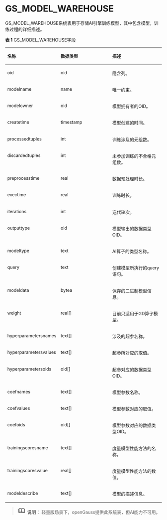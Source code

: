# GS\_MODEL\_WAREHOUSE<a name="ZH-CN_TOPIC_0000001110838812"></a>

GS\_MODEL\_WAREHOUSE系统表用于存储AI引擎训练模型，其中包含模型，训练过程的详细描述。

**表 1**  GS\_MODEL\_WAREHOUSE字段

<a name="table228494316107"></a>
<table><thead align="left"><tr id="row2284144315107"><th class="cellrowborder" valign="top" width="33.333333333333336%" id="mcps1.2.4.1.1"><p id="p1128415433102"><a name="p1128415433102"></a><a name="p1128415433102"></a>名称</p>
</th>
<th class="cellrowborder" valign="top" width="33.273327332733274%" id="mcps1.2.4.1.2"><p id="p7284114331011"><a name="p7284114331011"></a><a name="p7284114331011"></a>数据类型</p>
</th>
<th class="cellrowborder" valign="top" width="33.39333933393339%" id="mcps1.2.4.1.3"><p id="p4284164361019"><a name="p4284164361019"></a><a name="p4284164361019"></a>描述</p>
</th>
</tr>
</thead>
<tbody><tr id="row92841743131017"><td class="cellrowborder" valign="top" width="33.333333333333336%" headers="mcps1.2.4.1.1 "><p id="p6284243131010"><a name="p6284243131010"></a><a name="p6284243131010"></a>oid</p>
</td>
<td class="cellrowborder" valign="top" width="33.273327332733274%" headers="mcps1.2.4.1.2 "><p id="p5284184391017"><a name="p5284184391017"></a><a name="p5284184391017"></a>oid</p>
</td>
<td class="cellrowborder" valign="top" width="33.39333933393339%" headers="mcps1.2.4.1.3 "><p id="p4284184312104"><a name="p4284184312104"></a><a name="p4284184312104"></a>隐含列。</p>
</td>
</tr>
<tr id="row1128404361010"><td class="cellrowborder" valign="top" width="33.333333333333336%" headers="mcps1.2.4.1.1 "><p id="p1528564315107"><a name="p1528564315107"></a><a name="p1528564315107"></a>modelname</p>
</td>
<td class="cellrowborder" valign="top" width="33.273327332733274%" headers="mcps1.2.4.1.2 "><p id="p628574371017"><a name="p628574371017"></a><a name="p628574371017"></a>name</p>
</td>
<td class="cellrowborder" valign="top" width="33.39333933393339%" headers="mcps1.2.4.1.3 "><p id="p7285343121014"><a name="p7285343121014"></a><a name="p7285343121014"></a>唯一约束。</p>
</td>
</tr>
<tr id="row4285144311014"><td class="cellrowborder" valign="top" width="33.333333333333336%" headers="mcps1.2.4.1.1 "><p id="p728584351013"><a name="p728584351013"></a><a name="p728584351013"></a>modelowner</p>
</td>
<td class="cellrowborder" valign="top" width="33.273327332733274%" headers="mcps1.2.4.1.2 "><p id="p15285184371019"><a name="p15285184371019"></a><a name="p15285184371019"></a>oid</p>
</td>
<td class="cellrowborder" valign="top" width="33.39333933393339%" headers="mcps1.2.4.1.3 "><p id="p128510439101"><a name="p128510439101"></a><a name="p128510439101"></a>模型拥有者的OID。</p>
</td>
</tr>
<tr id="row112851543171011"><td class="cellrowborder" valign="top" width="33.333333333333336%" headers="mcps1.2.4.1.1 "><p id="p7285104331012"><a name="p7285104331012"></a><a name="p7285104331012"></a>createtime</p>
</td>
<td class="cellrowborder" valign="top" width="33.273327332733274%" headers="mcps1.2.4.1.2 "><p id="p1528564371017"><a name="p1528564371017"></a><a name="p1528564371017"></a>timestamp</p>
</td>
<td class="cellrowborder" valign="top" width="33.39333933393339%" headers="mcps1.2.4.1.3 "><p id="p2285194351015"><a name="p2285194351015"></a><a name="p2285194351015"></a>模型创建的时间。</p>
</td>
</tr>
<tr id="row6285144361013"><td class="cellrowborder" valign="top" width="33.333333333333336%" headers="mcps1.2.4.1.1 "><p id="p1528514317105"><a name="p1528514317105"></a><a name="p1528514317105"></a>processedtuples</p>
</td>
<td class="cellrowborder" valign="top" width="33.273327332733274%" headers="mcps1.2.4.1.2 "><p id="p328594331017"><a name="p328594331017"></a><a name="p328594331017"></a>int</p>
</td>
<td class="cellrowborder" valign="top" width="33.39333933393339%" headers="mcps1.2.4.1.3 "><p id="p0285154314101"><a name="p0285154314101"></a><a name="p0285154314101"></a>训练涉及的元组数。</p>
</td>
</tr>
<tr id="row2028554310101"><td class="cellrowborder" valign="top" width="33.333333333333336%" headers="mcps1.2.4.1.1 "><p id="p0285154317102"><a name="p0285154317102"></a><a name="p0285154317102"></a>discardedtuples</p>
</td>
<td class="cellrowborder" valign="top" width="33.273327332733274%" headers="mcps1.2.4.1.2 "><p id="p1728584313106"><a name="p1728584313106"></a><a name="p1728584313106"></a>int</p>
</td>
<td class="cellrowborder" valign="top" width="33.39333933393339%" headers="mcps1.2.4.1.3 "><p id="p19285104311109"><a name="p19285104311109"></a><a name="p19285104311109"></a>未参加训练的不合格元组数。</p>
</td>
</tr>
<tr id="row9697218246"><td class="cellrowborder" valign="top" width="33.333333333333336%" headers="mcps1.2.4.1.1 "><p id="p569132192411"><a name="p569132192411"></a><a name="p569132192411"></a>preprocesstime</p>
</td>
<td class="cellrowborder" valign="top" width="33.273327332733274%" headers="mcps1.2.4.1.2 "><p id="p126982120244"><a name="p126982120244"></a><a name="p126982120244"></a>real</p>
</td>
<td class="cellrowborder" valign="top" width="33.39333933393339%" headers="mcps1.2.4.1.3 "><p id="p1669102113243"><a name="p1669102113243"></a><a name="p1669102113243"></a>数据预处理时长。</p>
</td>
</tr>
<tr id="row328524381017"><td class="cellrowborder" valign="top" width="33.333333333333336%" headers="mcps1.2.4.1.1 "><p id="p10285154315106"><a name="p10285154315106"></a><a name="p10285154315106"></a>exectime</p>
</td>
<td class="cellrowborder" valign="top" width="33.273327332733274%" headers="mcps1.2.4.1.2 "><p id="p1528554341018"><a name="p1528554341018"></a><a name="p1528554341018"></a>real</p>
</td>
<td class="cellrowborder" valign="top" width="33.39333933393339%" headers="mcps1.2.4.1.3 "><p id="p15285743141013"><a name="p15285743141013"></a><a name="p15285743141013"></a>训练时长。</p>
</td>
</tr>
<tr id="row168341757101413"><td class="cellrowborder" valign="top" width="33.333333333333336%" headers="mcps1.2.4.1.1 "><p id="p118341057181417"><a name="p118341057181417"></a><a name="p118341057181417"></a>iterations</p>
</td>
<td class="cellrowborder" valign="top" width="33.273327332733274%" headers="mcps1.2.4.1.2 "><p id="p10835205712145"><a name="p10835205712145"></a><a name="p10835205712145"></a>int</p>
</td>
<td class="cellrowborder" valign="top" width="33.39333933393339%" headers="mcps1.2.4.1.3 "><p id="p1983515578142"><a name="p1983515578142"></a><a name="p1983515578142"></a>迭代轮次。</p>
</td>
</tr>
<tr id="row1981320014151"><td class="cellrowborder" valign="top" width="33.333333333333336%" headers="mcps1.2.4.1.1 "><p id="p198135015156"><a name="p198135015156"></a><a name="p198135015156"></a>outputtype</p>
</td>
<td class="cellrowborder" valign="top" width="33.273327332733274%" headers="mcps1.2.4.1.2 "><p id="p1481314061511"><a name="p1481314061511"></a><a name="p1481314061511"></a>oid</p>
</td>
<td class="cellrowborder" valign="top" width="33.39333933393339%" headers="mcps1.2.4.1.3 "><p id="p8813600150"><a name="p8813600150"></a><a name="p8813600150"></a>模型输出的数据类型OID。</p>
</td>
</tr>
<tr id="row1646981221517"><td class="cellrowborder" valign="top" width="33.333333333333336%" headers="mcps1.2.4.1.1 "><p id="p16469712111510"><a name="p16469712111510"></a><a name="p16469712111510"></a>modeltype</p>
</td>
<td class="cellrowborder" valign="top" width="33.273327332733274%" headers="mcps1.2.4.1.2 "><p id="p17469112191518"><a name="p17469112191518"></a><a name="p17469112191518"></a>text</p>
</td>
<td class="cellrowborder" valign="top" width="33.39333933393339%" headers="mcps1.2.4.1.3 "><p id="p19469191217151"><a name="p19469191217151"></a><a name="p19469191217151"></a>AI算子的类型名称。</p>
</td>
</tr>
<tr id="row985459181519"><td class="cellrowborder" valign="top" width="33.333333333333336%" headers="mcps1.2.4.1.1 "><p id="p1785413951515"><a name="p1785413951515"></a><a name="p1785413951515"></a>query</p>
</td>
<td class="cellrowborder" valign="top" width="33.273327332733274%" headers="mcps1.2.4.1.2 "><p id="p1885413971512"><a name="p1885413971512"></a><a name="p1885413971512"></a>text</p>
</td>
<td class="cellrowborder" valign="top" width="33.39333933393339%" headers="mcps1.2.4.1.3 "><p id="p11855189131511"><a name="p11855189131511"></a><a name="p11855189131511"></a>创建模型所执行的query语句。</p>
</td>
</tr>
<tr id="row0338323171511"><td class="cellrowborder" valign="top" width="33.333333333333336%" headers="mcps1.2.4.1.1 "><p id="p8338152310155"><a name="p8338152310155"></a><a name="p8338152310155"></a>modeldata</p>
</td>
<td class="cellrowborder" valign="top" width="33.273327332733274%" headers="mcps1.2.4.1.2 "><p id="p1933842371516"><a name="p1933842371516"></a><a name="p1933842371516"></a>bytea</p>
</td>
<td class="cellrowborder" valign="top" width="33.39333933393339%" headers="mcps1.2.4.1.3 "><p id="p1733842319153"><a name="p1733842319153"></a><a name="p1733842319153"></a>保存的二进制模型信息。</p>
</td>
</tr>
<tr id="row14667132011510"><td class="cellrowborder" valign="top" width="33.333333333333336%" headers="mcps1.2.4.1.1 "><p id="p9667152091511"><a name="p9667152091511"></a><a name="p9667152091511"></a>weight</p>
</td>
<td class="cellrowborder" valign="top" width="33.273327332733274%" headers="mcps1.2.4.1.2 "><p id="p146674207153"><a name="p146674207153"></a><a name="p146674207153"></a>real[]</p>
</td>
<td class="cellrowborder" valign="top" width="33.39333933393339%" headers="mcps1.2.4.1.3 "><p id="p56672020131513"><a name="p56672020131513"></a><a name="p56672020131513"></a>目前只适用于GD算子模型。</p>
</td>
</tr>
<tr id="row11331831514"><td class="cellrowborder" valign="top" width="33.333333333333336%" headers="mcps1.2.4.1.1 "><p id="p111301818153"><a name="p111301818153"></a><a name="p111301818153"></a>hyperparametersnames</p>
</td>
<td class="cellrowborder" valign="top" width="33.273327332733274%" headers="mcps1.2.4.1.2 "><p id="p61351816156"><a name="p61351816156"></a><a name="p61351816156"></a>text[]</p>
</td>
<td class="cellrowborder" valign="top" width="33.39333933393339%" headers="mcps1.2.4.1.3 "><p id="p113141851514"><a name="p113141851514"></a><a name="p113141851514"></a>涉及的超参名称。</p>
</td>
</tr>
<tr id="row2107177101512"><td class="cellrowborder" valign="top" width="33.333333333333336%" headers="mcps1.2.4.1.1 "><p id="p4107771155"><a name="p4107771155"></a><a name="p4107771155"></a>hyperparametersvalues</p>
</td>
<td class="cellrowborder" valign="top" width="33.273327332733274%" headers="mcps1.2.4.1.2 "><p id="p11073721510"><a name="p11073721510"></a><a name="p11073721510"></a>text[]</p>
</td>
<td class="cellrowborder" valign="top" width="33.39333933393339%" headers="mcps1.2.4.1.3 "><p id="p0107776155"><a name="p0107776155"></a><a name="p0107776155"></a>超参所对应的取值。</p>
</td>
</tr>
<tr id="row872103121513"><td class="cellrowborder" valign="top" width="33.333333333333336%" headers="mcps1.2.4.1.1 "><p id="p1772210313159"><a name="p1772210313159"></a><a name="p1772210313159"></a>hyperparametersoids</p>
</td>
<td class="cellrowborder" valign="top" width="33.273327332733274%" headers="mcps1.2.4.1.2 "><p id="p1272215312159"><a name="p1272215312159"></a><a name="p1272215312159"></a>oid[]</p>
</td>
<td class="cellrowborder" valign="top" width="33.39333933393339%" headers="mcps1.2.4.1.3 "><p id="p157221312158"><a name="p157221312158"></a><a name="p157221312158"></a>超参对应的数据类型OID。</p>
</td>
</tr>
<tr id="row37271016181910"><td class="cellrowborder" valign="top" width="33.333333333333336%" headers="mcps1.2.4.1.1 "><p id="p14728161613192"><a name="p14728161613192"></a><a name="p14728161613192"></a>coefnames</p>
</td>
<td class="cellrowborder" valign="top" width="33.273327332733274%" headers="mcps1.2.4.1.2 "><p id="p67284168190"><a name="p67284168190"></a><a name="p67284168190"></a>text[]</p>
</td>
<td class="cellrowborder" valign="top" width="33.39333933393339%" headers="mcps1.2.4.1.3 "><p id="p37281166196"><a name="p37281166196"></a><a name="p37281166196"></a>模型参数名称。</p>
</td>
</tr>
<tr id="row1343311971917"><td class="cellrowborder" valign="top" width="33.333333333333336%" headers="mcps1.2.4.1.1 "><p id="p3434819161912"><a name="p3434819161912"></a><a name="p3434819161912"></a>coefvalues</p>
</td>
<td class="cellrowborder" valign="top" width="33.273327332733274%" headers="mcps1.2.4.1.2 "><p id="p204344192198"><a name="p204344192198"></a><a name="p204344192198"></a>text[]</p>
</td>
<td class="cellrowborder" valign="top" width="33.39333933393339%" headers="mcps1.2.4.1.3 "><p id="p12434201919192"><a name="p12434201919192"></a><a name="p12434201919192"></a>模型参数对应的取值。</p>
</td>
</tr>
<tr id="row125421332101910"><td class="cellrowborder" valign="top" width="33.333333333333336%" headers="mcps1.2.4.1.1 "><p id="p1654283211190"><a name="p1654283211190"></a><a name="p1654283211190"></a>coefoids</p>
</td>
<td class="cellrowborder" valign="top" width="33.273327332733274%" headers="mcps1.2.4.1.2 "><p id="p1467383710200"><a name="p1467383710200"></a><a name="p1467383710200"></a>oid[]</p>
</td>
<td class="cellrowborder" valign="top" width="33.39333933393339%" headers="mcps1.2.4.1.3 "><p id="p25421432201917"><a name="p25421432201917"></a><a name="p25421432201917"></a>模型参数对应的数据类型OID。</p>
</td>
</tr>
<tr id="row4967374191"><td class="cellrowborder" valign="top" width="33.333333333333336%" headers="mcps1.2.4.1.1 "><p id="p196183781914"><a name="p196183781914"></a><a name="p196183781914"></a>trainingscoresname</p>
</td>
<td class="cellrowborder" valign="top" width="33.273327332733274%" headers="mcps1.2.4.1.2 "><p id="p6972372193"><a name="p6972372193"></a><a name="p6972372193"></a>text[]</p>
</td>
<td class="cellrowborder" valign="top" width="33.39333933393339%" headers="mcps1.2.4.1.3 "><p id="p149717375199"><a name="p149717375199"></a><a name="p149717375199"></a>度量模型性能方法的名称。</p>
</td>
</tr>
<tr id="row68443342190"><td class="cellrowborder" valign="top" width="33.333333333333336%" headers="mcps1.2.4.1.1 "><p id="p1584433417193"><a name="p1584433417193"></a><a name="p1584433417193"></a>trainingscoresvalue</p>
</td>
<td class="cellrowborder" valign="top" width="33.273327332733274%" headers="mcps1.2.4.1.2 "><p id="p1784417349192"><a name="p1784417349192"></a><a name="p1784417349192"></a>real[]</p>
</td>
<td class="cellrowborder" valign="top" width="33.39333933393339%" headers="mcps1.2.4.1.3 "><p id="p5844934141910"><a name="p5844934141910"></a><a name="p5844934141910"></a>度量模型性能方法的数值。</p>
</td>
</tr>
<tr id="row218892213191"><td class="cellrowborder" valign="top" width="33.333333333333336%" headers="mcps1.2.4.1.1 "><p id="p8188172231920"><a name="p8188172231920"></a><a name="p8188172231920"></a>modeldescribe</p>
</td>
<td class="cellrowborder" valign="top" width="33.273327332733274%" headers="mcps1.2.4.1.2 "><p id="p181887227195"><a name="p181887227195"></a><a name="p181887227195"></a>text[]</p>
</td>
<td class="cellrowborder" valign="top" width="33.39333933393339%" headers="mcps1.2.4.1.3 "><p id="p11188102214191"><a name="p11188102214191"></a><a name="p11188102214191"></a>模型的描述信息。</p>
</td>
</tr>
</tbody>
</table>

>![](public_sys-resources/icon-note.gif) **说明：** 
>轻量版场景下，openGauss提供此系统表，但AI能力不可用。

